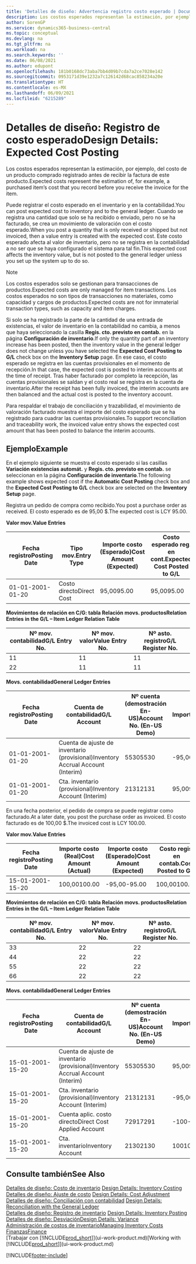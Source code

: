 ```yaml
---
title: 'Detalles de diseño: Advertencia registro costo esperado | Documentos de Microsoft'
description: Los costos esperados representan la estimación, por ejemplo, del costo de un producto comprado registrado antes de recibir la factura de este producto.
author: SorenGP
ms.service: dynamics365-business-central
ms.topic: conceptual
ms.devlang: na
ms.tgt_pltfrm: na
ms.workload: na
ms.search.keywords: ''
ms.date: 06/08/2021
ms.author: edupont
ms.openlocfilehash: 181b0168dc73aba7bb4d09b7cda7a2ce7028e142
ms.sourcegitcommit: 0953171d39e1232a7c126142d68cac858234a20e
ms.translationtype: HT
ms.contentlocale: es-MX
ms.lasthandoff: 06/09/2021
ms.locfileid: "6215289"
---
```

# <a name="design-details-expected-cost-posting"></a><span data-ttu-id="11a10-103">Detalles de diseño: Registro de costo esperado</span><span class="sxs-lookup"><span data-stu-id="11a10-103">Design Details: Expected Cost Posting</span></span>
<span data-ttu-id="11a10-104">Los costos esperados representan la estimación, por ejemplo, del costo de un producto comprado registrado antes de recibir la factura de este producto.</span><span class="sxs-lookup"><span data-stu-id="11a10-104">Expected costs represent the estimation of, for example, a purchased item’s cost that you record before you receive the invoice for the item.</span></span>  

 <span data-ttu-id="11a10-105">Puede registrar el costo esperado en el inventario y en la contabilidad.</span><span class="sxs-lookup"><span data-stu-id="11a10-105">You can post expected cost to inventory and to the general ledger.</span></span> <span data-ttu-id="11a10-106">Cuando se registra una cantidad que solo se ha recibido o enviado, pero no se ha facturado, se crea un movimiento de valoración con el costo esperado.</span><span class="sxs-lookup"><span data-stu-id="11a10-106">When you post a quantity that is only received or shipped but not invoiced, then a value entry is created with the expected cost.</span></span> <span data-ttu-id="11a10-107">Este costo esperado afecta al valor de inventario, pero no se registra en la contabilidad a no ser que se haya configurado el sistema para tal fin.</span><span class="sxs-lookup"><span data-stu-id="11a10-107">This expected cost affects the inventory value, but is not posted to the general ledger unless you set up the system up to do so.</span></span>  

> [!NOTE]  
>  <span data-ttu-id="11a10-108">Los costos esperados solo se gestionan para transacciones de productos.</span><span class="sxs-lookup"><span data-stu-id="11a10-108">Expected costs are only managed for item transactions.</span></span> <span data-ttu-id="11a10-109">Los costos esperados no son tipos de transacciones no materiales, como capacidad y cargos de productos.</span><span class="sxs-lookup"><span data-stu-id="11a10-109">Expected costs are not for immaterial transaction types, such as capacity and item charges.</span></span>  

 <span data-ttu-id="11a10-110">Si solo se ha registrado la parte de la cantidad de una entrada de existencias, el valor de inventario en la contabilidad no cambia, a menos que haya seleccionado la casilla **Regis. cto. previsto en contab.** en la página **Configuración de inventario**.</span><span class="sxs-lookup"><span data-stu-id="11a10-110">If only the quantity part of an inventory increase has been posted, then the inventory value in the general ledger does not change unless you have selected the **Expected Cost Posting to G/L** check box on the **Inventory Setup** page.</span></span> <span data-ttu-id="11a10-111">En ese caso, el costo esperado se registra en las cuentas provisionales en el momento de recepción.</span><span class="sxs-lookup"><span data-stu-id="11a10-111">In that case, the expected cost is posted to interim accounts at the time of receipt.</span></span> <span data-ttu-id="11a10-112">Tras haber facturado por completo la recepción, las cuentas provisionales se saldan y el costo real se registra en la cuenta de inventario.</span><span class="sxs-lookup"><span data-stu-id="11a10-112">After the receipt has been fully invoiced, the interim accounts are then balanced and the actual cost is posted to the inventory account.</span></span>  

 <span data-ttu-id="11a10-113">Para respaldar el trabajo de conciliación y trazabilidad, el movimiento de valoración facturado muestra el importe del costo esperado que se ha registrado para cuadrar las cuentas provisionales.</span><span class="sxs-lookup"><span data-stu-id="11a10-113">To support reconciliation and traceability work, the invoiced value entry shows the expected cost amount that has been posted to balance the interim accounts.</span></span>  

## <a name="example"></a><span data-ttu-id="11a10-114">Ejemplo</span><span class="sxs-lookup"><span data-stu-id="11a10-114">Example</span></span>  
 <span data-ttu-id="11a10-115">En el ejemplo siguiente se muestra el costo esperado si las casillas **Variación existencias automát.** y **Regis. cto. previsto en contab.** se seleccionan en la página **Configuración de inventario**.</span><span class="sxs-lookup"><span data-stu-id="11a10-115">The following example shows expected cost if the **Automatic Cost Posting** check box and the **Expected Cost Posting to G/L** check box are selected on the **Inventory Setup** page.</span></span>  

 <span data-ttu-id="11a10-116">Registra un pedido de compra como recibido.</span><span class="sxs-lookup"><span data-stu-id="11a10-116">You post a purchase order as received.</span></span> <span data-ttu-id="11a10-117">El costo esperado es de 95,00 $.</span><span class="sxs-lookup"><span data-stu-id="11a10-117">The expected cost is LCY 95.00.</span></span>  

 <span data-ttu-id="11a10-118">**Valor mov.**</span><span class="sxs-lookup"><span data-stu-id="11a10-118">**Value Entries**</span></span>  

|<span data-ttu-id="11a10-119">Fecha registro</span><span class="sxs-lookup"><span data-stu-id="11a10-119">Posting Date</span></span>|<span data-ttu-id="11a10-120">Tipo mov.</span><span class="sxs-lookup"><span data-stu-id="11a10-120">Entry Type</span></span>|<span data-ttu-id="11a10-121">Importe costo (Esperado)</span><span class="sxs-lookup"><span data-stu-id="11a10-121">Cost Amount (Expected)</span></span>|<span data-ttu-id="11a10-122">Costo esperado reg. en cont.</span><span class="sxs-lookup"><span data-stu-id="11a10-122">Expected Cost Posted to G/L</span></span>|<span data-ttu-id="11a10-123">Costo esperado</span><span class="sxs-lookup"><span data-stu-id="11a10-123">Expected Cost</span></span>|<span data-ttu-id="11a10-124">Nº mov. producto</span><span class="sxs-lookup"><span data-stu-id="11a10-124">Item Ledger Entry No.</span></span>|<span data-ttu-id="11a10-125">Nº mov.</span><span class="sxs-lookup"><span data-stu-id="11a10-125">Entry No.</span></span>|  
|------------------|----------------|------------------------------|----------------------------------|-------------------|---------------------------|---------------|  
|<span data-ttu-id="11a10-126">01-01-20</span><span class="sxs-lookup"><span data-stu-id="11a10-126">01-01-20</span></span>|<span data-ttu-id="11a10-127">Costo directo</span><span class="sxs-lookup"><span data-stu-id="11a10-127">Direct Cost</span></span>|<span data-ttu-id="11a10-128">95,00</span><span class="sxs-lookup"><span data-stu-id="11a10-128">95.00</span></span>|<span data-ttu-id="11a10-129">95,00</span><span class="sxs-lookup"><span data-stu-id="11a10-129">95.00</span></span>|<span data-ttu-id="11a10-130">Sí</span><span class="sxs-lookup"><span data-stu-id="11a10-130">Yes</span></span>|<span data-ttu-id="11a10-131">1</span><span class="sxs-lookup"><span data-stu-id="11a10-131">1</span></span>|<span data-ttu-id="11a10-132">1</span><span class="sxs-lookup"><span data-stu-id="11a10-132">1</span></span>|  

 <span data-ttu-id="11a10-133">**Movimientos de relación en C/G: tabla Relación movs. productos**</span><span class="sxs-lookup"><span data-stu-id="11a10-133">**Relation Entries in the G/L – Item Ledger Relation Table**</span></span>  

|<span data-ttu-id="11a10-134">Nº mov. contabilidad</span><span class="sxs-lookup"><span data-stu-id="11a10-134">G/L Entry No.</span></span>|<span data-ttu-id="11a10-135">Nº mov. valor</span><span class="sxs-lookup"><span data-stu-id="11a10-135">Value Entry No.</span></span>|<span data-ttu-id="11a10-136">Nº asto. registro</span><span class="sxs-lookup"><span data-stu-id="11a10-136">G/L Register No.</span></span>|  
|--------------------|---------------------|-----------------------|  
|<span data-ttu-id="11a10-137">1</span><span class="sxs-lookup"><span data-stu-id="11a10-137">1</span></span>|<span data-ttu-id="11a10-138">1</span><span class="sxs-lookup"><span data-stu-id="11a10-138">1</span></span>|<span data-ttu-id="11a10-139">1</span><span class="sxs-lookup"><span data-stu-id="11a10-139">1</span></span>|  
|<span data-ttu-id="11a10-140">2</span><span class="sxs-lookup"><span data-stu-id="11a10-140">2</span></span>|<span data-ttu-id="11a10-141">1</span><span class="sxs-lookup"><span data-stu-id="11a10-141">1</span></span>|<span data-ttu-id="11a10-142">1</span><span class="sxs-lookup"><span data-stu-id="11a10-142">1</span></span>|  

 <span data-ttu-id="11a10-143">**Movs. contabilidad**</span><span class="sxs-lookup"><span data-stu-id="11a10-143">**General Ledger Entries**</span></span>  

|<span data-ttu-id="11a10-144">Fecha registro</span><span class="sxs-lookup"><span data-stu-id="11a10-144">Posting Date</span></span>|<span data-ttu-id="11a10-145">Cuenta de contabilidad</span><span class="sxs-lookup"><span data-stu-id="11a10-145">G/L Account</span></span>|<span data-ttu-id="11a10-146">Nº cuenta (demostración En-US)</span><span class="sxs-lookup"><span data-stu-id="11a10-146">Account No. (En-US Demo)</span></span>|<span data-ttu-id="11a10-147">Importe</span><span class="sxs-lookup"><span data-stu-id="11a10-147">Amount</span></span>|<span data-ttu-id="11a10-148">Nº mov.</span><span class="sxs-lookup"><span data-stu-id="11a10-148">Entry No.</span></span>|  
|------------------|------------------|---------------------------------|------------|---------------|  
|<span data-ttu-id="11a10-149">01-01-20</span><span class="sxs-lookup"><span data-stu-id="11a10-149">01-01-20</span></span>|<span data-ttu-id="11a10-150">Cuenta de ajuste de inventario (provisional)</span><span class="sxs-lookup"><span data-stu-id="11a10-150">Inventory Accrual Account (Interim)</span></span>|<span data-ttu-id="11a10-151">5530</span><span class="sxs-lookup"><span data-stu-id="11a10-151">5530</span></span>|<span data-ttu-id="11a10-152">-95,00</span><span class="sxs-lookup"><span data-stu-id="11a10-152">-95.00</span></span>|<span data-ttu-id="11a10-153">2</span><span class="sxs-lookup"><span data-stu-id="11a10-153">2</span></span>|  
|<span data-ttu-id="11a10-154">01-01-20</span><span class="sxs-lookup"><span data-stu-id="11a10-154">01-01-20</span></span>|<span data-ttu-id="11a10-155">Cta. inventario (provisional)</span><span class="sxs-lookup"><span data-stu-id="11a10-155">Inventory Account (Interim)</span></span>|<span data-ttu-id="11a10-156">2131</span><span class="sxs-lookup"><span data-stu-id="11a10-156">2131</span></span>|<span data-ttu-id="11a10-157">95,00</span><span class="sxs-lookup"><span data-stu-id="11a10-157">95.00</span></span>|<span data-ttu-id="11a10-158">1</span><span class="sxs-lookup"><span data-stu-id="11a10-158">1</span></span>|  

 <span data-ttu-id="11a10-159">En una fecha posterior, el pedido de compra se puede registrar como facturado.</span><span class="sxs-lookup"><span data-stu-id="11a10-159">At a later date, you post the purchase order as invoiced.</span></span> <span data-ttu-id="11a10-160">El costo facturado es de 100,00 $.</span><span class="sxs-lookup"><span data-stu-id="11a10-160">The invoiced cost is LCY 100.00.</span></span>  

 <span data-ttu-id="11a10-161">**Valor mov.**</span><span class="sxs-lookup"><span data-stu-id="11a10-161">**Value Entries**</span></span>  

|<span data-ttu-id="11a10-162">Fecha registro</span><span class="sxs-lookup"><span data-stu-id="11a10-162">Posting Date</span></span>|<span data-ttu-id="11a10-163">Importe costo (Real)</span><span class="sxs-lookup"><span data-stu-id="11a10-163">Cost Amount (Actual)</span></span>|<span data-ttu-id="11a10-164">Importe costo (Esperado)</span><span class="sxs-lookup"><span data-stu-id="11a10-164">Cost Amount (Expected)</span></span>|<span data-ttu-id="11a10-165">Costo regis. en contab.</span><span class="sxs-lookup"><span data-stu-id="11a10-165">Cost Posted to G/L</span></span>|<span data-ttu-id="11a10-166">Costo esperado</span><span class="sxs-lookup"><span data-stu-id="11a10-166">Expected Cost</span></span>|<span data-ttu-id="11a10-167">Nº mov. producto</span><span class="sxs-lookup"><span data-stu-id="11a10-167">Item Ledger Entry No.</span></span>|<span data-ttu-id="11a10-168">Nº mov.</span><span class="sxs-lookup"><span data-stu-id="11a10-168">Entry No.</span></span>|  
|------------------|----------------------------|------------------------------|-------------------------|-------------------|---------------------------|---------------|  
|<span data-ttu-id="11a10-169">15-01-20</span><span class="sxs-lookup"><span data-stu-id="11a10-169">01-15-20</span></span>|<span data-ttu-id="11a10-170">100,00</span><span class="sxs-lookup"><span data-stu-id="11a10-170">100.00</span></span>|<span data-ttu-id="11a10-171">-95,00</span><span class="sxs-lookup"><span data-stu-id="11a10-171">-95.00</span></span>|<span data-ttu-id="11a10-172">100,00</span><span class="sxs-lookup"><span data-stu-id="11a10-172">100.00</span></span>|<span data-ttu-id="11a10-173">No</span><span class="sxs-lookup"><span data-stu-id="11a10-173">No</span></span>|<span data-ttu-id="11a10-174">1</span><span class="sxs-lookup"><span data-stu-id="11a10-174">1</span></span>|<span data-ttu-id="11a10-175">2</span><span class="sxs-lookup"><span data-stu-id="11a10-175">2</span></span>|  

 <span data-ttu-id="11a10-176">**Movimientos de relación en C/G: tabla Relación movs. productos**</span><span class="sxs-lookup"><span data-stu-id="11a10-176">**Relation Entries in the G/L – Item Ledger Relation Table**</span></span>  

|<span data-ttu-id="11a10-177">Nº mov. contabilidad</span><span class="sxs-lookup"><span data-stu-id="11a10-177">G/L Entry No.</span></span>|<span data-ttu-id="11a10-178">Nº mov. valor</span><span class="sxs-lookup"><span data-stu-id="11a10-178">Value Entry No.</span></span>|<span data-ttu-id="11a10-179">Nº asto. registro</span><span class="sxs-lookup"><span data-stu-id="11a10-179">G/L Register No.</span></span>|  
|--------------------|---------------------|-----------------------|  
|<span data-ttu-id="11a10-180">3</span><span class="sxs-lookup"><span data-stu-id="11a10-180">3</span></span>|<span data-ttu-id="11a10-181">2</span><span class="sxs-lookup"><span data-stu-id="11a10-181">2</span></span>|<span data-ttu-id="11a10-182">2</span><span class="sxs-lookup"><span data-stu-id="11a10-182">2</span></span>|  
|<span data-ttu-id="11a10-183">4</span><span class="sxs-lookup"><span data-stu-id="11a10-183">4</span></span>|<span data-ttu-id="11a10-184">2</span><span class="sxs-lookup"><span data-stu-id="11a10-184">2</span></span>|<span data-ttu-id="11a10-185">2</span><span class="sxs-lookup"><span data-stu-id="11a10-185">2</span></span>|  
|<span data-ttu-id="11a10-186">5</span><span class="sxs-lookup"><span data-stu-id="11a10-186">5</span></span>|<span data-ttu-id="11a10-187">2</span><span class="sxs-lookup"><span data-stu-id="11a10-187">2</span></span>|<span data-ttu-id="11a10-188">2</span><span class="sxs-lookup"><span data-stu-id="11a10-188">2</span></span>|  
|<span data-ttu-id="11a10-189">6</span><span class="sxs-lookup"><span data-stu-id="11a10-189">6</span></span>|<span data-ttu-id="11a10-190">2</span><span class="sxs-lookup"><span data-stu-id="11a10-190">2</span></span>|<span data-ttu-id="11a10-191">2</span><span class="sxs-lookup"><span data-stu-id="11a10-191">2</span></span>|  

 <span data-ttu-id="11a10-192">**Movs. contabilidad**</span><span class="sxs-lookup"><span data-stu-id="11a10-192">**General Ledger Entries**</span></span>  

|<span data-ttu-id="11a10-193">Fecha registro</span><span class="sxs-lookup"><span data-stu-id="11a10-193">Posting Date</span></span>|<span data-ttu-id="11a10-194">Cuenta de contabilidad</span><span class="sxs-lookup"><span data-stu-id="11a10-194">G/L Account</span></span>|<span data-ttu-id="11a10-195">Nº cuenta (demostración En-US)</span><span class="sxs-lookup"><span data-stu-id="11a10-195">Account No. (En-US Demo)</span></span>|<span data-ttu-id="11a10-196">Importe</span><span class="sxs-lookup"><span data-stu-id="11a10-196">Amount</span></span>|<span data-ttu-id="11a10-197">Nº mov.</span><span class="sxs-lookup"><span data-stu-id="11a10-197">Entry No.</span></span>|  
|------------------|------------------|---------------------------------|------------|---------------|  
|<span data-ttu-id="11a10-198">15-01-20</span><span class="sxs-lookup"><span data-stu-id="11a10-198">01-15-20</span></span>|<span data-ttu-id="11a10-199">Cuenta de ajuste de inventario (provisional)</span><span class="sxs-lookup"><span data-stu-id="11a10-199">Inventory Accrual Account (Interim)</span></span>|<span data-ttu-id="11a10-200">5530</span><span class="sxs-lookup"><span data-stu-id="11a10-200">5530</span></span>|<span data-ttu-id="11a10-201">95,00</span><span class="sxs-lookup"><span data-stu-id="11a10-201">95.00</span></span>|<span data-ttu-id="11a10-202">4</span><span class="sxs-lookup"><span data-stu-id="11a10-202">4</span></span>|  
|<span data-ttu-id="11a10-203">15-01-20</span><span class="sxs-lookup"><span data-stu-id="11a10-203">01-15-20</span></span>|<span data-ttu-id="11a10-204">Cta. inventario (provisional)</span><span class="sxs-lookup"><span data-stu-id="11a10-204">Inventory Account (Interim)</span></span>|<span data-ttu-id="11a10-205">2131</span><span class="sxs-lookup"><span data-stu-id="11a10-205">2131</span></span>|<span data-ttu-id="11a10-206">-95,00</span><span class="sxs-lookup"><span data-stu-id="11a10-206">-95.00</span></span>|<span data-ttu-id="11a10-207">3</span><span class="sxs-lookup"><span data-stu-id="11a10-207">3</span></span>|  
|<span data-ttu-id="11a10-208">15-01-20</span><span class="sxs-lookup"><span data-stu-id="11a10-208">01-15-20</span></span>|<span data-ttu-id="11a10-209">Cuenta aplic. costo directo</span><span class="sxs-lookup"><span data-stu-id="11a10-209">Direct Cost Applied Account</span></span>|<span data-ttu-id="11a10-210">7291</span><span class="sxs-lookup"><span data-stu-id="11a10-210">7291</span></span>|<span data-ttu-id="11a10-211">-100</span><span class="sxs-lookup"><span data-stu-id="11a10-211">-100</span></span>|<span data-ttu-id="11a10-212">6</span><span class="sxs-lookup"><span data-stu-id="11a10-212">6</span></span>|  
|<span data-ttu-id="11a10-213">15-01-20</span><span class="sxs-lookup"><span data-stu-id="11a10-213">01-15-20</span></span>|<span data-ttu-id="11a10-214">Cta. inventario</span><span class="sxs-lookup"><span data-stu-id="11a10-214">Inventory Account</span></span>|<span data-ttu-id="11a10-215">2130</span><span class="sxs-lookup"><span data-stu-id="11a10-215">2130</span></span>|<span data-ttu-id="11a10-216">100</span><span class="sxs-lookup"><span data-stu-id="11a10-216">100</span></span>|<span data-ttu-id="11a10-217">5</span><span class="sxs-lookup"><span data-stu-id="11a10-217">5</span></span>|  

## <a name="see-also"></a><span data-ttu-id="11a10-218">Consulte también</span><span class="sxs-lookup"><span data-stu-id="11a10-218">See Also</span></span>
 <span data-ttu-id="11a10-219">[Detalles de diseño: Costo de inventario](design-details-inventory-costing.md) </span><span class="sxs-lookup"><span data-stu-id="11a10-219">[Design Details: Inventory Costing](design-details-inventory-costing.md) </span></span>  
 <span data-ttu-id="11a10-220">[Detalles de diseño: Ajuste de costo](design-details-cost-adjustment.md) </span><span class="sxs-lookup"><span data-stu-id="11a10-220">[Design Details: Cost Adjustment](design-details-cost-adjustment.md) </span></span>  
 <span data-ttu-id="11a10-221">[Detalles de diseño: Conciliación con contabilidad](design-details-reconciliation-with-the-general-ledger.md) </span><span class="sxs-lookup"><span data-stu-id="11a10-221">[Design Details: Reconciliation with the General Ledger](design-details-reconciliation-with-the-general-ledger.md) </span></span>  
 <span data-ttu-id="11a10-222">[Detalles de diseño: Registro de inventario](design-details-inventory-posting.md) </span><span class="sxs-lookup"><span data-stu-id="11a10-222">[Design Details: Inventory Posting](design-details-inventory-posting.md) </span></span>  
 [<span data-ttu-id="11a10-223">Detalles de diseño: Desviación</span><span class="sxs-lookup"><span data-stu-id="11a10-223">Design Details: Variance</span></span>](design-details-variance.md)  
 [<span data-ttu-id="11a10-224">Administración de costos de inventario</span><span class="sxs-lookup"><span data-stu-id="11a10-224">Managing Inventory Costs</span></span>](finance-manage-inventory-costs.md)  
 [<span data-ttu-id="11a10-225">Finanzas</span><span class="sxs-lookup"><span data-stu-id="11a10-225">Finance</span></span>](finance.md)  
 <span data-ttu-id="11a10-226">[Trabajar con [!INCLUDE[prod_short](includes/prod_short.md)]](ui-work-product.md)</span><span class="sxs-lookup"><span data-stu-id="11a10-226">[Working with [!INCLUDE[prod_short](includes/prod_short.md)]](ui-work-product.md)</span></span>


[!INCLUDE[footer-include](includes/footer-banner.md)]